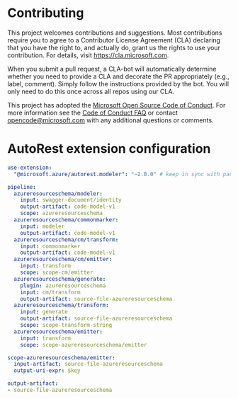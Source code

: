 
# Contributing

This project welcomes contributions and suggestions.  Most contributions require you to agree to a
Contributor License Agreement (CLA) declaring that you have the right to, and actually do, grant us
the rights to use your contribution. For details, visit https://cla.microsoft.com.

When you submit a pull request, a CLA-bot will automatically determine whether you need to provide
a CLA and decorate the PR appropriately (e.g., label, comment). Simply follow the instructions
provided by the bot. You will only need to do this once across all repos using our CLA.

This project has adopted the [Microsoft Open Source Code of Conduct](https://opensource.microsoft.com/codeofconduct/).
For more information see the [Code of Conduct FAQ](https://opensource.microsoft.com/codeofconduct/faq/) or
contact [opencode@microsoft.com](mailto:opencode@microsoft.com) with any additional questions or comments.

# AutoRest extension configuration

``` yaml
use-extension:
  "@microsoft.azure/autorest.modeler": "~2.0.0" # keep in sync with package.json's dev dependency in order to have meaningful tests

pipeline:
  azureresourceschema/modeler:
    input: swagger-document/identity
    output-artifact: code-model-v1
    scope: azureresourceschema
  azureresourceschema/commonmarker:
    input: modeler
    output-artifact: code-model-v1
  azureresourceschema/cm/transform:
    input: commonmarker
    output-artifact: code-model-v1
  azureresourceschema/cm/emitter:
    input: transform
    scope: scope-cm/emitter
  azureresourceschema/generate:
    plugin: azureresourceschema
    input: cm/transform
    output-artifact: source-file-azureresourceschema
  azureresourceschema/transform:
    input: generate
    output-artifact: source-file-azureresourceschema
    scope: scope-transform-string
  azureresourceschema/emitter:
    input: transform
    scope: scope-azureresourceschema/emitter

scope-azureresourceschema/emitter:
  input-artifact: source-file-azureresourceschema
  output-uri-expr: $key

output-artifact:
- source-file-azureresourceschema
```

